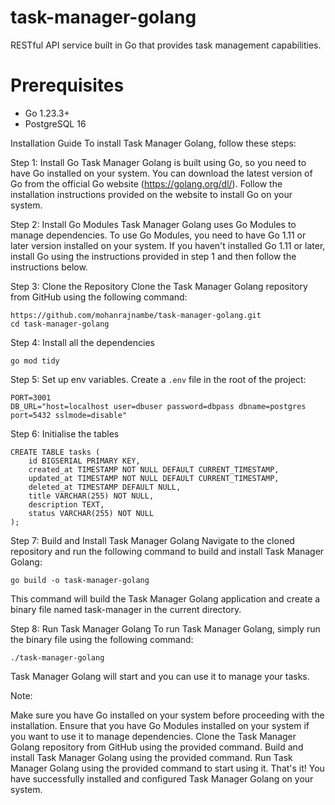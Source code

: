 # task-manager-golang

RESTful API service built in Go that provides task management capabilities.

# Prerequisites

- Go 1.23.3+
- PostgreSQL 16

Installation Guide
To install Task Manager Golang, follow these steps:

Step 1: Install Go
Task Manager Golang is built using Go, so you need to have Go installed on your system. You can download the latest version of Go from the official Go website (https://golang.org/dl/). Follow the installation instructions provided on the website to install Go on your system.

Step 2: Install Go Modules
Task Manager Golang uses Go Modules to manage dependencies. To use Go Modules, you need to have Go 1.11 or later version installed on your system. If you haven't installed Go 1.11 or later, install Go using the instructions provided in step 1 and then follow the instructions below.

Step 3: Clone the Repository
Clone the Task Manager Golang repository from GitHub using the following command:

```shell
https://github.com/mohanrajnambe/task-manager-golang.git
cd task-manager-golang
```

Step 4: Install all the dependencies

```shell
go mod tidy
```

Step 5: Set up env variables. Create a `.env` file in the root of the project:

```env
PORT=3001
DB_URL="host=localhost user=dbuser password=dbpass dbname=postgres port=5432 sslmode=disable"
```

Step 6: Initialise the tables

```
CREATE TABLE tasks (
    id BIGSERIAL PRIMARY KEY,
    created_at TIMESTAMP NOT NULL DEFAULT CURRENT_TIMESTAMP,
    updated_at TIMESTAMP NOT NULL DEFAULT CURRENT_TIMESTAMP,
    deleted_at TIMESTAMP DEFAULT NULL,
    title VARCHAR(255) NOT NULL,
    description TEXT,
    status VARCHAR(255) NOT NULL
);
```

Step 7: Build and Install Task Manager Golang
Navigate to the cloned repository and run the following command to build and install Task Manager Golang:

```shell
go build -o task-manager-golang
```

This command will build the Task Manager Golang application and create a binary file named task-manager in the current directory.

Step 8: Run Task Manager Golang
To run Task Manager Golang, simply run the binary file using the following command:

```shell
./task-manager-golang
```

Task Manager Golang will start and you can use it to manage your tasks.

Note:

Make sure you have Go installed on your system before proceeding with the installation.
Ensure that you have Go Modules installed on your system if you want to use it to manage dependencies.
Clone the Task Manager Golang repository from GitHub using the provided command.
Build and install Task Manager Golang using the provided command.
Run Task Manager Golang using the provided command to start using it.
That's it! You have successfully installed and configured Task Manager Golang on your system.
